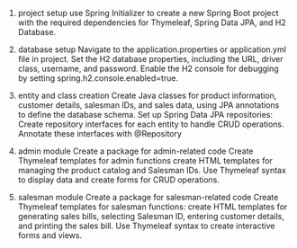 1. project setup
use Spring Initializer to create a new Spring Boot project with the required dependencies for Thymeleaf, Spring Data JPA, and H2 Database.

2. database setup
Navigate to the application.properties or application.yml file in project.
Set the H2 database properties, including the URL, driver class, username, and password.
Enable the H2 console for debugging by setting spring.h2.console.enabled=true.

3. entity and class creation
Create Java classes for product information, customer details, salesman IDs, and sales data, using JPA annotations to define the database schema.
Set up Spring Data JPA repositories:
Create repository interfaces for each entity to handle CRUD operations.
Annotate these interfaces with @Repository

4. admin module
Create a package for admin-related code 
Create Thymeleaf templates for admin functions
create HTML templates for managing the product catalog and Salesman IDs.
Use Thymeleaf syntax to display data and create forms for CRUD operations.

5. salesman module
Create a package for salesman-related code
Create Thymeleaf templates for salesman functions:
create HTML templates for generating sales bills, selecting Salesman ID, entering customer details, and printing the sales bill.
Use Thymeleaf syntax to create interactive forms and views.


